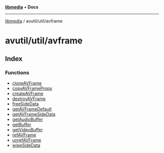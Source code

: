 [**libmedia**](../../../README.md) • **Docs**

***

[libmedia](../../../README.md) / avutil/util/avframe

# avutil/util/avframe

## Index

### Functions

- [cloneAVFrame](functions/cloneAVFrame.md)
- [copyAVFrameProps](functions/copyAVFrameProps.md)
- [createAVFrame](functions/createAVFrame.md)
- [destroyAVFrame](functions/destroyAVFrame.md)
- [freeSideData](functions/freeSideData.md)
- [getAVFrameDefault](functions/getAVFrameDefault.md)
- [getAVFrameSideData](functions/getAVFrameSideData.md)
- [getAudioBuffer](functions/getAudioBuffer.md)
- [getBuffer](functions/getBuffer.md)
- [getVideoBuffer](functions/getVideoBuffer.md)
- [refAVFrame](functions/refAVFrame.md)
- [unrefAVFrame](functions/unrefAVFrame.md)
- [wipeSideData](functions/wipeSideData.md)
